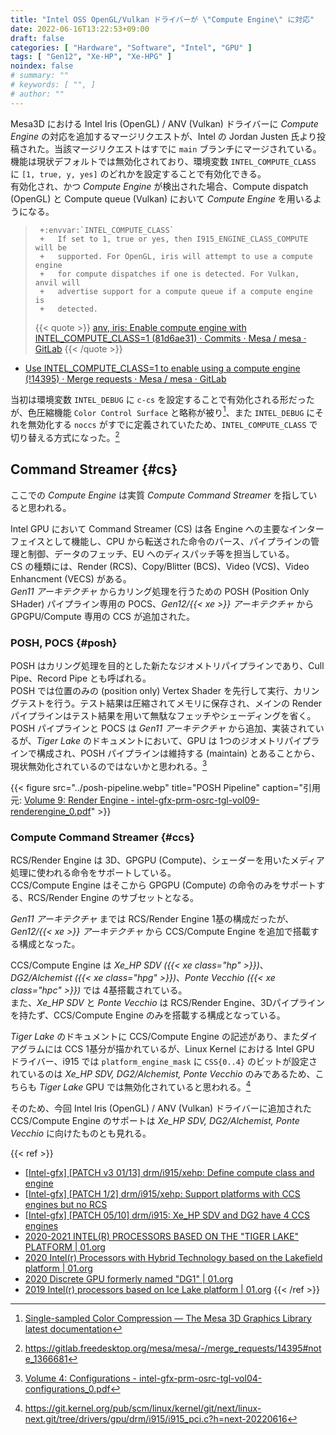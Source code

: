 ```yaml
---
title: "Intel OSS OpenGL/Vulkan ドライバーが \"Compute Engine\" に対応"
date: 2022-06-16T13:22:53+09:00
draft: false
categories: [ "Hardware", "Software", "Intel", "GPU" ]
tags: [ "Gen12", "Xe-HP", "Xe-HPG" ]
noindex: false
# summary: ""
# keywords: [ "", ]
# author: ""
---
```


Mesa3D における Intel Iris (OpenGL) / ANV (Vulkan) ドライバーに *Compute Engine* の対応を追加するマージリクエストが、Intel の Jordan Justen 氏より投稿された。当該マージリクエストはすでに `main` ブランチにマージされている。  
機能は現状デフォルトでは無効化されており、環境変数 `INTEL_COMPUTE_CLASS` に `[1, true, y, yes]` のどれかを設定することで有効化できる。  
有効化され、かつ *Compute Engine* が検出された場合、Compute dispatch (OpenGL) と Compute queue (Vulkan) において *Compute Engine* を用いるようになる。  

 > 		+:envvar:`INTEL_COMPUTE_CLASS`
 > 		+   If set to 1, true or yes, then I915_ENGINE_CLASS_COMPUTE will be
 > 		+   supported. For OpenGL, iris will attempt to use a compute engine
 > 		+   for compute dispatches if one is detected. For Vulkan, anvil will
 > 		+   advertise support for a compute queue if a compute engine is
 > 		+   detected.
 >
 > {{< quote >}} [anv, iris: Enable compute engine with INTEL_COMPUTE_CLASS=1 (81d6ae31) · Commits · Mesa / mesa · GitLab](https://gitlab.freedesktop.org/mesa/mesa/-/commit/81d6ae31d6f18d6fd2894a8b6dfe4323eea797f9) {{< /quote >}}

 * [Use INTEL_COMPUTE_CLASS=1 to enable using a compute engine (!14395) · Merge requests · Mesa / mesa · GitLab](https://gitlab.freedesktop.org/mesa/mesa/-/merge_requests/14395)

当初は環境変数 `INTEL_DEBUG` に `c-cs` を設定することで有効化される形だったが、色圧縮機能 `Color Control Surface` と略称が被り[^color-control-surface]、また `INTEL_DEBUG` にそれを無効化する `noccs` がすでに定義されていたため、`INTEL_COMPUTE_CLASS` で切り替える方式になった。[^ref-comment-1]  

[^color-control-surface]: [Single-sampled Color Compression — The Mesa 3D Graphics Library latest documentation](https://docs.mesa3d.org/isl/ccs.html)
[^ref-comment-1]: <https://gitlab.freedesktop.org/mesa/mesa/-/merge_requests/14395#note_1366681>

## Command Streamer {#cs}
ここでの *Compute Engine* は実質 *Compute Command Streamer* を指していると思われる。  

Intel GPU において Command Streamer (CS) は各 Engine への主要なインターフェイスとして機能し、CPU から転送された命令のパース、パイプラインの管理と制御、データのフェッチ、EU へのディスパッチ等を担当している。  
CS の種類には、Render (RCS)、Copy/Blitter (BCS)、Video (VCS)、Video Enhancment (VECS) がある。  
*Gen11 アーキテクチャ* からカリング処理を行うための POSH (Position Only SHader) パイプライン専用の POCS、*Gen12/{{< xe >}} アーキテクチャ* から GPGPU/Compute 専用の CCS が追加された。  

### POSH, POCS {#posh}

POSH はカリング処理を目的とした新たなジオメトリパイプラインであり、Cull Pipe、Record Pipe とも呼ばれる。  
POSH では位置のみの (position only) Vertex Shader を先行して実行、カリングテストを行う。テスト結果は圧縮されてメモリに保存され、メインの Render パイプラインはテスト結果を用いて無駄なフェッチやシェーディングを省く。  
POSH パイプラインと POCS は *Gen11 アーキテクチャ* から追加、実装されているが、*Tiger Lake* のドキュメントにおいて、GPU は 1つのジオメトリパイプラインで構成され、POSH パイプラインは維持する (maintain) とあることから、現状無効化されているのではないかと思われる。[^tgl-configuration]  

[^tgl-configuration]: [Volume 4: Configurations - intel-gfx-prm-osrc-tgl-vol04-configurations_0.pdf](https://01.org/sites/default/files/documentation/intel-gfx-prm-osrc-tgl-vol04-configurations_0.pdf)

{{< figure src="../posh-pipeline.webp" title="POSH Pipeline" caption="引用元: [Volume 9: Render Engine - intel-gfx-prm-osrc-tgl-vol09-renderengine_0.pdf](https://01.org/sites/default/files/documentation/intel-gfx-prm-osrc-tgl-vol09-renderengine_0.pdf)" >}}

### Compute Command Streamer {#ccs}

RCS/Render Engine は 3D、GPGPU (Compute)、シェーダーを用いたメディア処理に使われる命令をサポートしている。  
CCS/Compute Engine はそこから GPGPU (Compute) の命令のみをサポートする、RCS/Render Engine のサブセットとなる。  

*Gen11 アーキテクチャ* までは RCS/Render Engine 1基の構成だったが、*Gen12/{{< xe >}} アーキテクチャ* から CCS/Compute Engine を追加で搭載する構成となった。  

CCS/Compute Engine は *Xe_HP SDV ({{< xe class="hp" >}})*、*DG2/Alchemist ({{< xe class="hpg" >}})*、*Ponte Vecchio ({{< xe class="hpc" >}})* では 4基搭載されている。  
また、*Xe_HP SDV* と *Ponte Vecchio* は RCS/Render Engine、3Dパイプラインを持たず、CCS/Compute Engine のみを搭載する構成となっている。  

*Tiger Lake* のドキュメントに CCS/Compute Engine の記述があり、またダイアグラムには CCS 1基分が描かれているが、Linux Kernel における Intel GPU ドライバー、i915 では `platform_engine_mask` に `CSS{0..4}` のビットが設定されているのは *Xe_HP SDV, DG2/Alchemist, Ponte Vecchio* のみであるため、こちらも *Tiger Lake* GPU では無効化されていると思われる。[^engine-mask]  

そのため、今回 Intel Iris (OpenGL) / ANV (Vulkan) ドライバーに追加された CCS/Compute Engine のサポートは *Xe_HP SDV, DG2/Alchemist, Ponte Vecchio* に向けたものとも見れる。  

[^engine-mask]: <https://git.kernel.org/pub/scm/linux/kernel/git/next/linux-next.git/tree/drivers/gpu/drm/i915/i915_pci.c?h=next-20220616>

{{< ref >}}
 * [[Intel-gfx] [PATCH v3 01/13] drm/i915/xehp: Define compute class and engine](https://lists.freedesktop.org/archives/intel-gfx/2022-March/291525.html)
 * [[Intel-gfx] [PATCH 1/2] drm/i915/xehp: Support platforms with CCS engines but no RCS](https://lists.freedesktop.org/archives/intel-gfx/2022-March/291770.html)
 * [[Intel-gfx] [PATCH 05/10] drm/i915: Xe_HP SDV and DG2 have 4 CCS engines](https://lists.freedesktop.org/archives/intel-gfx/2022-April/295662.html)
 * [2020-2021 INTEL(R) PROCESSORS BASED ON THE "TIGER LAKE" PLATFORM | 01.org](https://01.org/node/37295)
 * [2020 Intel(r) Processors with Hybrid Technology based on the Lakefield platform | 01.org](https://01.org/node/37196)
 * [2020 Discrete GPU formerly named "DG1" | 01.org](https://01.org/node/37109)
 * [2019 Intel(r) processors based on Ice Lake platform | 01.org](https://01.org/linuxgraphics/hardware-specification-prms/2019-intelr-processors-based-ice-lake-platform)
{{< /ref >}}
